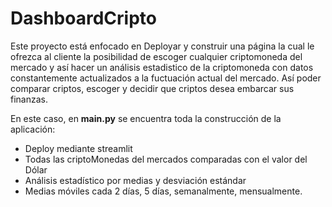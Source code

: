 # DashboardCripto

Este proyecto está enfocado en Deployar y construir una página la cual le ofrezca al cliente la posibilidad de escoger cualquier criptomoneda del mercado y así hacer un análisis estadistico de la criptomoneda con datos constantemente actualizados a la fuctuación actual del mercado. Así poder comparar criptos, escoger y decidir que criptos desea embarcar sus finanzas.

En este caso, en **main.py** se encuentra toda la construcción de la aplicación:

- Deploy mediante streamlit
- Todas las criptoMonedas del mercados comparadas con el valor del Dólar
- Análisis estadístico por medias y desviación estándar
- Medias móviles cada 2 días, 5 días, semanalmente, mensualmente.
